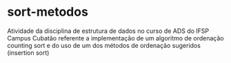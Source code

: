 # sort-metodos
Atividade da disciplina de estrutura de dados no curso de ADS do IFSP Campus Cubatão referente a implementação de um algoritmo de ordenação counting sort e do uso de um dos métodos de ordenação sugeridos (insertion sort)
